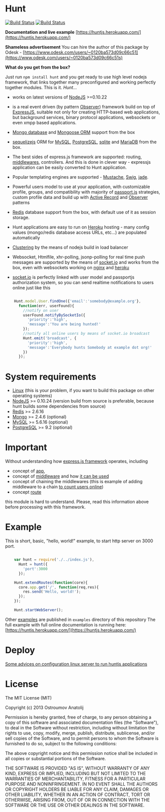 Hunt
====================

[![Build Status](https://drone.io/bitbucket.org/vodolaz095/hunt/status.png)](https://drone.io/bitbucket.org/vodolaz095/hunt/latest)
[![Build Status](https://travis-ci.org/vodolaz095/hunt.png?branch=master)](https://travis-ci.org/vodolaz095/hunt)

**Documentation and live example**
[https://huntjs.herokuapp.com/](https://huntjs.herokuapp.com/)

**Shameless advertisement**
You can hire the author of this package by Odesk - [https://www.odesk.com/users/~0120ba573d09c66c51](https://www.odesk.com/users/~0120ba573d09c66c51s)

**What do you get from the box?**

Just run `npm install hunt` and you get ready to use high level nodejs framework,
that links together many preconfigured and working perfectly together modules.
This is it. *Hunt*...

-  works on latest versions of [NodeJS](http://nodejs.org) >=0.10.22

-  is a real event driven (by pattern [Observer](https://en.wikipedia.org/wiki/Observer_pattern))
   framework build on top of [ExpressJS](http://expressjs.com),
   suitable not only for creating HTTP-based web applications, but background services,
   binary protocol applications, websockets or even xmpp based applications.

-  [Mongo database](http://www.mongodb.org/) and
    [Mongoose ORM](http://mongoosejs.com/) support from the box

-  [sequelizejs](http://sequelizejs.com/) ORM for [MySQL](https://www.mysql.com/),
   [PostgreSQL](http://www.postgresql.org/), [sqlite](https://www.sqlite.org/)
   and [MariaDB](https://mariadb.org/) from the box.

-  The best sides of express.js framework are supported: routing,
   [middlewares](http://expressjs.com/api.html#middleware), controllers.
   And this is done in clever way - expressjs application can be easily
   converted to Hunt application.

-  Popular templating engines are supported - [Mustache](http://mustache.github.io/mustache.5.html),
   [Swig](http://paularmstrong.github.io/swig/), [jade](https://github.com/visionmedia/jade).

-  Powerful users model to use at your application, with customizable profile, groups,
    and compatibility with majority of [passport.js](http://passportjs.org")
    strategies, custom profile data and build up with
    [Active Record](https://en.wikipedia.org/wiki/Active_record_pattern)
    and [Observer](https://en.wikipedia.org/wiki/Observer_pattern) patterns

-  [Redis](http://redis.io) database support from the box, with default use of it as session storage.

-  Hunt applications are easy to run on [Heroku](http://heroku.com/) hosting - many config values
    (mongo/redis database access URLs, etc...) are populated automatically

-  [Clustering](http://nodejs.org/docs/latest/api/cluster.html)
    by the means of nodejs build in load balancer

-  Websocket, Htmlfile, xhr-polling, jsonp-polling for real time push messages
    are supported by the means of [socket.io](http://socket.io) and works
    from the box, even with websockets working on [nginx](http://nginx.org/en/docs/http/websocket.html)
    and [heroku](https://devcenter.heroku.com/articles/node-websockets#deploy)

-  [socket.io](http://socket.io) is perfectly linked with user
    model and passportjs authorization system, so you can send realtime
    notifications to users online just like this

```javascript

    Hunt.model.User.findOne({'email':'somebody@example.org'},
      function(err, userFound){
        //notify on user
        userFound.notifyBySocketIo({
          'priority':'high',
          'message':'You are being hunted!'
        });
        //notify all online users by means of socket.io broadcast
        Hunt.emit('broadcast', {
          'priority':'high',
          'message':'Everybody hunts Somebody at example dot org!'
        })
      });

```

System requirements
=======

-  [Linux](http://distrowatch.com/dwres.php?resource=major) (this is your problem, if you want to build this package on other operating systems)
-  [NodeJS](http://nodejs.org/download/) >= 0.10.24 (version build from source is preferable, because hunt builds some dependencies from source)
-  [Redis](http://redis.io/download) >= 2.6.16
-  [Mongo](http://www.mongodb.org/downloads) >= 2.4.6 (optional)
-  [MySQL](https://dev.mysql.com/downloads/mysql/) >= 5.6.16 (optional)
-  [PostgreSQL](http://www.postgresql.org/download/) >= 9.2 (optional)


Important
=======

Without understanding how [express.js framework](http://expressjs.com/) operates, including

 - concept of [app](http://expressjs.com/api.html#express),
 - concept of [middleware](http://expressjs.com/api.html#middleware) and how [it can be used](http://webapplog.com/intro-to-express-js-parameters-error-handling-and-other-middleware/)
 - concept of chaining the middlewares (this is example of adding middleware to a chain [to count users online](http://expressjs.com/guide.html#users-online))
 - concept [route](http://expressjs.com/api.html#app.VERB)

this module is hard to understand. Please, read this information above before processing with this framework.


Example
====================
This is short, basic, "hello, world!" example, to start http server on 3000 port.

```javascript

    var hunt = require('./../index.js'),
      Hunt = hunt({
        'port':3000
      });

    Hunt.extendRoutes(function(core){
      core.app.get('/', function(req,res){
        res.send('Hello, world!');
      });
    });

    Hunt.startWebServer();

```

Other [examples](https://github.com/vodolaz095/hunt/tree/master/examples) are published in `examples` directory of this repository
The full example with full online documentation is running here:
[https://huntjs.herokuapp.com/](https://huntjs.herokuapp.com/)

Deploy
====================

[Some advices on configuration linux server to run huntjs applications](https://github.com/vodolaz095/hunt/tree/master/examples/serverConfigsExamples)


License
====================
The MIT License (MIT)

Copyright (c) 2013 Ostroumov Anatolij <ostroumov095 at gmail dot com>

Permission is hereby granted, free of charge, to any person obtaining a copy of
this software and associated documentation files (the "Software"), to deal in
the Software without restriction, including without limitation the rights to
use, copy, modify, merge, publish, distribute, sublicense, and/or sell copies of
the Software, and to permit persons to whom the Software is furnished to do so,
subject to the following conditions:

The above copyright notice and this permission notice shall be included in all
copies or substantial portions of the Software.

THE SOFTWARE IS PROVIDED "AS IS", WITHOUT WARRANTY OF ANY KIND, EXPRESS OR
IMPLIED, INCLUDING BUT NOT LIMITED TO THE WARRANTIES OF MERCHANTABILITY, FITNESS
FOR A PARTICULAR PURPOSE AND NONINFRINGEMENT. IN NO EVENT SHALL THE AUTHORS OR
COPYRIGHT HOLDERS BE LIABLE FOR ANY CLAIM, DAMAGES OR OTHER LIABILITY, WHETHER
IN AN ACTION OF CONTRACT, TORT OR OTHERWISE, ARISING FROM, OUT OF OR IN
CONNECTION WITH THE SOFTWARE OR THE USE OR OTHER DEALINGS IN THE SOFTWARE.
